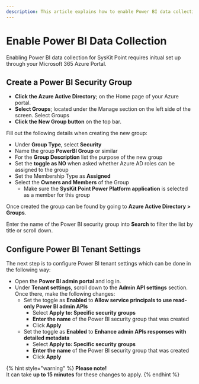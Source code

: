 ```yaml
---
description: This article explains how to enable Power BI data collection for SysKit Point.
---
```


# Enable Power BI Data Collection

Enabling Power BI data collection for SysKit Point requires initual set up through your Microsoft 365 Azure Portal. 

## Create a Power BI Security Group 

 * **Click the Azure Active Directory**; on the Home page of your Azure portal. 
 * **Select Groups**; located under the Manage section on the left side of the screen. Select Groups
 * **Click the New Group button** on the top bar. 

Fill out the following details when creating the new group:

 * Under **Group Type**, select **Security**
 * Name the group **PowerBI Group** or similar
 * For the **Group Description** list the purpose of the new group
 * Set the **toggle as NO** when asked whether Azure AD roles can be assigned to the group
 * Set the Membership Type as **Assigned**
 * Select the **Owners and Members** of the Group
   * Make sure the **SysKit Point Power Platform application** is selected as a member for this group

Once created the group can be found by going to **Azure Active Directory > Groups**.

Enter the name of the Power BI security group into **Search** to filter the list by title or scroll down. 

## Configure Power BI Tenant Settings

The next step is to configure Power BI tenant settings which can be done in the following way:

 * Open the **Power BI admin portal** and log in.
 * Under **Tenant settings**, scroll down to the **Admin API settings** section. Once there, make the following changes:
   * Set the toggle as **Enabled** to **Allow service principals to use read-only Power BI admin APIs**
     * Select **Apply to: Specific security groups**
     * **Enter the name** of the Power BI security group that was created
     * Click **Apply**
   * Set the toggle as **Enabled** to **Enhance admin APIs responses with detailed metadata**
     * Select **Apply to: Specific security groups**
     * **Enter the name** of the Power BI security group that was created
     * Click **Apply**

{% hint style="warning" %}
**Please note!**  
It can take **up to 15 minutes** for these changes to apply. {% endhint %}